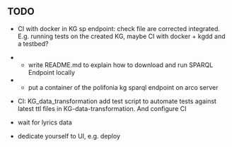 ## TODO


- CI with docker in KG sp endpoint: check file are corrected integrated. E.g. running tests on the created KG, maybe CI with docker + kgdd and a testbed?


* - write README.md to explain how to download and run SPARQL Endpoint locally
* - put a container of the polifonia kg sparql endpoint on arco server


- CI: KG_data_transformation add test script to automate tests against latest ttl files in KG-data-transformation. And configure CI



- wait for lyrics data
- dedicate yourself to UI, e.g. deploy
